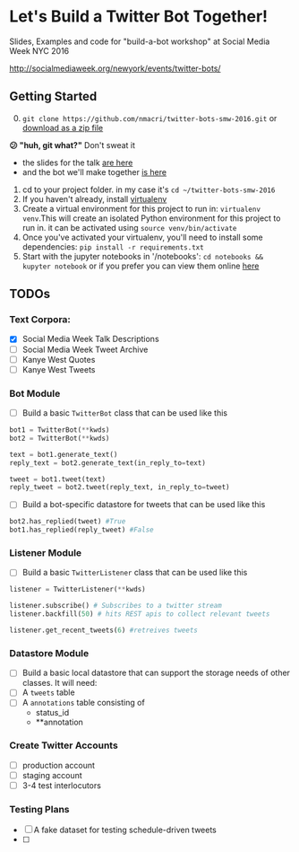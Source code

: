 Let's Build a Twitter Bot Together!
=========

Slides, Examples and code for "build-a-bot workshop" at Social Media Week NYC 2016

http://socialmediaweek.org/newyork/events/twitter-bots/

## Getting Started

0. `git clone https://github.com/nmacri/twitter-bots-smw-2016.git` or [download as a zip file](https://github.com/nmacri/twitter-bots-smw-2016/archive/master.zip)

**:confused: "huh, git what?"** Don't sweat it
- the slides for the talk [are here]() 
- and the bot we'll make together [is here]()

1. cd to your project folder.  in my case it's `cd ~/twitter-bots-smw-2016`
2. If you haven't already, install [virtualenv](https://virtualenv.readthedocs.org/en/latest/installation.html) 
3. Create a virtual environment for this project to run in: `virtualenv venv`.This will create an isolated Python environment for this project to run in.  it can be activated using `source venv/bin/activate`
4. Once you've activated your virtualenv, you'll need to install some dependencies: `pip install -r requirements.txt`
5. Start with the jupyter notebooks in '/notebooks': `cd notebooks && kupyter notebook` or if you prefer you can view them online [here]()


## TODOs

###  Text Corpora:
- [x] Social Media Week Talk Descriptions
- [ ] Social Media Week Tweet Archive
- [ ] Kanye West Quotes
- [ ] Kanye West Tweets

### Bot Module

- [ ] Build a basic `TwitterBot` class that can be used like this

```python
bot1 = TwitterBot(**kwds)
bot2 = TwitterBot(**kwds)

text = bot1.generate_text()
reply_text = bot2.generate_text(in_reply_to=text)

tweet = bot1.tweet(text)
reply_tweet = bot2.tweet(reply_text, in_reply_to=tweet)
```

- [ ] Build a bot-specific datastore for tweets that can be used like this

```python
bot2.has_replied(tweet) #True
bot1.has_replied(reply_tweet) #False
```

### Listener Module

- [ ] Build a basic `TwitterListener` class that can be used like this

```python
listener = TwitterListener(**kwds)

listener.subscribe() # Subscribes to a twitter stream
listener.backfill(50) # hits REST apis to collect relevant tweets 

listener.get_recent_tweets(6) #retreives tweets
```

### Datastore Module

- [ ] Build a basic local datastore that can support the storage needs of other classes.  It will need:
 - [ ] A `tweets` table
 - [ ] A `annotations` table consisting of 
    - status_id
    - **annotation

### Create Twitter Accounts

- [ ] production account
- [ ] staging account
- [ ] 3-4 test interlocutors

### Testing Plans
- [ ] A fake dataset for testing schedule-driven tweets
- [ ] 



